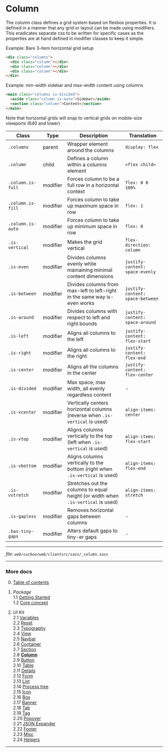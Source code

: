 # Column
The column class defines a grid system based on flexbox properties. It is
defined in a manner that any grid or layout can be made using modifiers. This
eradicates separate css to be written for specific cases as the properties
are at hand defined in modifier classes to keep it simple.

Example: Bare 3-item horizontal grid setup
```html
<div class="columns">
  <div class="column"></div>
  <div class="column"></div>
  <div class="column"></div>
</div>
```

Example: min-width sidebar and max-width content using columns
```html
<main class="columns is-divided">
  <aside class="column is-auto">Sidebar</aside>
  <section class="column">Content</section>
</main>
```

Note that horizontal grids will snap to vertical grids on mobile-size viewports
(640 and lower)

| Class             | Type     | Description                                                                      | Translation                      |
| ----------------- | -------- | -------------------------------------------------------------------------------- | -------------------------------- |
| `.columns`        | parent   | Wrapper element around the columns                                               | `display: flex`                  |
| `.column`         | child    | Defines a column within a columns element                                        | `<flex child>`                   |
| `.column.is-full` | modifier | Forces column to be a full row in a horizontal context                           | `flex: 0 0 100%`                 |
| `.column.is-fill` | modifier | Forces column to take up maximum space in row                                    | `flex: 1`                        |
| `.column.is-auto` | modifier | Forces column to take up minimum space in row                                    | `flex: 0`                        |
| `.is-vertical`    | modifier | Makes the grid vertical                                                          | `flex-direction: column`         |
| `.is-even`        | modifier | Divides columns evenly while mainaining minimal content dimensions               | `justify-content: space-evenly`  |
| `.is-between`     | modifier | Divides columns from max-left to left-right in the same way is-even works        | `justify-content: space-between` |
| `.is-around`      | modifier | Divides columns with respect to left and right bounds                            | `justify-content: space-around`  |
| `.is-left`        | modifier | Aligns all columns to the left                                                   | `justify-content: flex-start`    |
| `.is-right`       | modifier | Aligns all columns to the right                                                  | `justify-content: flex-end`      |
| `.is-center`      | modifier | Aligns all the columns in the center                                             | `justify-content: flex-center`   |
| `.is-divided`     | modifier | Max space, max width, all evenly regardless content                              | -                                |
| `.is-vcenter`     | modifier | Vertically centers horizontal columns (reverse when `.is-vertical` is used)      | `align-items: center`            |
| `.is-vtop`        | modifier | Aligns columns vertically to the top (left when `.is-vertical` is used)          | `align-items: flex-start`        |
| `.is-vbottom`     | modifier | Aligns columns vertically to the bottom (right when `.is-vertical` is used)      | `align-items: flex-end`          |
| `.is-vstretch`    | modifier | Stretches out the columns to equal height (or width when `.is-vertical` is used) | `align-items: stretch`           |
| `.is-gapless`     | modifier | Removes horizontal gaps between columns                                          | -                                |
| `.has-tiny-gaps`  | modifier | Alters default gaps to tiny-er gaps                                              | -                                |

---
_file: `web/cuckoo/web/clientsrc/sass/_column.sass`_

---
### More docs

0. [Table of contents](../index.md)

1. _Package_  
  1.1 [Getting Started](../package/getting-started.md)  
  1.2 [Core concept](../package/concept.md)  

2. _UI Kit_  
  2.1 [Variables](./var.md)  
  2.2 [Reset](./reset.md)  
  2.3 [Typography](./typography.md)  
  2.4 [View](./view.md)  
  2.5 [Navbar](./navbar.md)  
  2.6 [Container](./container.md)  
  2.7 [Section](./section.md)  
  2.8 **[Column](./column.md)**  
  2.9 [Button](./button.md)  
  2.10 [Table](./table.md)  
  2.11 [Details](./details.md)  
  2.12 [Form](./form.md)  
  2.13 [List](./list.md)  
  2.14 [Process tree](./process-tree.md)  
  2.15 [Icon](./icon.md)  
  2.16 [Box](./box.md)  
  2.17 [Banner](./banner.md)  
  2.18 [Tab](./tab.md)  
  2.19 [Tag](./tag.md)  
  2.20 [Popover](./popover.md)  
  2.21 [JSON Expander](./json-expander.md)  
  2.22 [Footer](./footer.md)  
  2.23 [Misc](./misc.md)  
  2.24 [Helpers](./helpers.md)  

---
